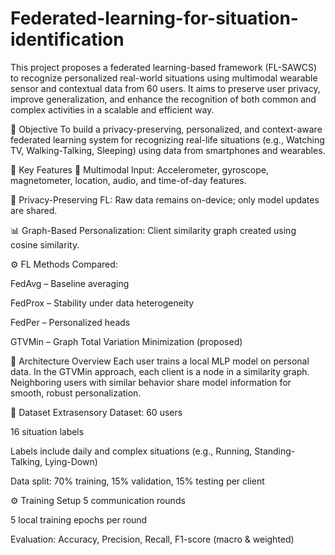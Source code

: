 # Federated-learning-for-situation-identification
This project proposes a federated learning-based framework (FL-SAWCS) to recognize personalized real-world situations using multimodal wearable sensor and contextual data from 60 users. It aims to preserve user privacy, improve generalization, and enhance the recognition of both common and complex activities in a scalable and efficient way.

📌 Objective
To build a privacy-preserving, personalized, and context-aware federated learning system for recognizing real-life situations (e.g., Watching TV, Walking-Talking, Sleeping) using data from smartphones and wearables.

🧠 Key Features
📱 Multimodal Input: Accelerometer, gyroscope, magnetometer, location, audio, and time-of-day features.

🔐 Privacy-Preserving FL: Raw data remains on-device; only model updates are shared.

📊 Graph-Based Personalization: Client similarity graph created using cosine similarity.

⚙️ FL Methods Compared:

FedAvg – Baseline averaging

FedProx – Stability under data heterogeneity

FedPer – Personalized heads

GTVMin – Graph Total Variation Minimization (proposed)

🧮 Architecture Overview
Each user trains a local MLP model on personal data. In the GTVMin approach, each client is a node in a similarity graph. Neighboring users with similar behavior share model information for smooth, robust personalization.

📂 Dataset
Extrasensory Dataset: 60 users

16 situation labels

Labels include daily and complex situations (e.g., Running, Standing-Talking, Lying-Down)

Data split: 70% training, 15% validation, 15% testing per client

⚙️ Training Setup
5 communication rounds

5 local training epochs per round

Evaluation: Accuracy, Precision, Recall, F1-score (macro & weighted)
